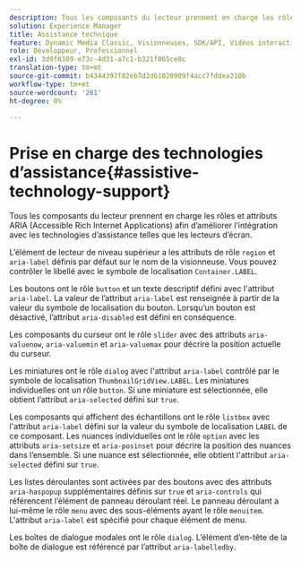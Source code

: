 ```yaml
---
description: Tous les composants du lecteur prennent en charge les rôles et attributs ARIA (Accessible Rich Internet Applications) afin d’améliorer l’intégration avec les technologies d’assistance telles que les lecteurs d’écran.
solution: Experience Manager
title: Assistance technique
feature: Dynamic Media Classic, Visionneuses, SDK/API, Vidéos interactives, Accessibilité
role: Développeur, Professionnel
exl-id: 3d9f6389-e73c-4d31-a7c1-b321f065ce8c
translation-type: tm+mt
source-git-commit: b4344397f82eb7d2d61020909f4acc7fddea210b
workflow-type: tm+mt
source-wordcount: '261'
ht-degree: 0%

---
```


# Prise en charge des technologies d’assistance{#assistive-technology-support}

Tous les composants du lecteur prennent en charge les rôles et attributs ARIA (Accessible Rich Internet Applications) afin d’améliorer l’intégration avec les technologies d’assistance telles que les lecteurs d’écran.

L’élément de lecteur de niveau supérieur a les attributs de rôle `region` et `aria-label` définis par défaut sur le nom de la visionneuse. Vous pouvez contrôler le libellé avec le symbole de localisation `Container.LABEL`.

Les boutons ont le rôle `button` et un texte descriptif défini avec l&#39;attribut `aria-label`. La valeur de l’attribut `aria-label` est renseignée à partir de la valeur du symbole de localisation du bouton. Lorsqu’un bouton est désactivé, l’attribut `aria-disabled` est défini en conséquence.

Les composants du curseur ont le rôle `slider` avec des attributs `aria-valuenow`, `aria-valuemin` et `aria-valuemax` pour décrire la position actuelle du curseur.

Les miniatures ont le rôle `dialog` avec l&#39;attribut `aria-label` contrôlé par le symbole de localisation `ThumbnailGridView.LABEL`. Les miniatures individuelles ont un rôle `button`. Si une miniature est sélectionnée, elle obtient l’attribut `aria-selected` défini sur `true`.

Les composants qui affichent des échantillons ont le rôle `listbox` avec l&#39;attribut `aria-label` défini sur la valeur du symbole de localisation `LABEL` de ce composant. Les nuances individuelles ont le rôle `option` avec les attributs `aria-setsize` et `aria-posinset` pour décrire la position des nuances dans l’ensemble. Si une nuance est sélectionnée, elle obtient l&#39;attribut `aria-selected` défini sur `true`.

Les listes déroulantes sont activées par des boutons avec des attributs `aria-haspopup` supplémentaires définis sur `true` et `aria-controls` qui référencent l’élément de panneau déroulant réel. Le panneau déroulant a lui-même le rôle `menu` avec des sous-éléments ayant le rôle `menuitem`. L&#39;attribut `aria-label` est spécifié pour chaque élément de menu.

Les boîtes de dialogue modales ont le rôle `dialog`. L’élément d’en-tête de la boîte de dialogue est référencé par l’attribut `aria-labelledby`.
